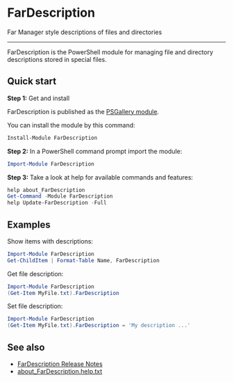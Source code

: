 # FarDescription

Far Manager style descriptions of files and directories

***

FarDescription is the PowerShell module for managing file and directory
descriptions stored in special files.

## Quick start

**Step 1:** Get and install

FarDescription is published as the [PSGallery module](https://www.powershellgallery.com/packages/FarDescription).

You can install the module by this command:

```powershell
Install-Module FarDescription
```

**Step 2:** In a PowerShell command prompt import the module:

```powershell
Import-Module FarDescription
```

**Step 3:** Take a look at help for available commands and features:

```powershell
help about_FarDescription
Get-Command -Module FarDescription
help Update-FarDescription -Full
```

## Examples

Show items with descriptions:

```powershell
Import-Module FarDescription
Get-ChildItem | Format-Table Name, FarDescription
```

Get file description:

```powershell
Import-Module FarDescription
(Get-Item MyFile.txt).FarDescription
```

Set file description:

```powershell
Import-Module FarDescription
(Get-Item MyFile.txt).FarDescription = 'My description ...'
```

## See also

- [FarDescription Release Notes](https://github.com/nightroman/FarDescription/blob/main/Release-Notes.md)
- [about_FarDescription.help.txt](https://github.com/nightroman/FarDescription/blob/main/Module/en-US/about_FarDescription.help.txt)
